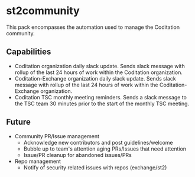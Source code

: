 # st2community
This pack encompasses the automation used to manage the Coditation community.

## Capabilities
* Coditation organization daily slack update. Sends slack message with rollup of
  the last 24 hours of work within the Coditation organization.
* Coditation-Exchange organization daily slack update. Sends slack message with
  rollup of the last 24 hours of work within the Coditation-Exchange
  organization.
* Coditation TSC monthly meeting reminders. Sends a slack message to the TSC team
  30 minutes prior to the start of the monthly TSC meeting.

## Future
* Community PR/Issue management
  * Acknowledge new contributors and post guidelines/welcome
  * Bubble up to team's attention aging PRs/Issues that need attention
  * Issue/PR cleanup for abandoned issues/PRs
* Repo management
  * Notify of security related issues with repos (exchange/st2)
